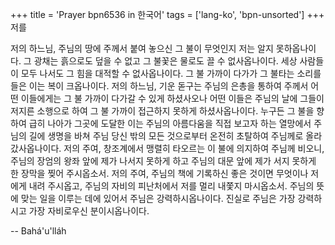 +++
title = 'Prayer bpn6536 in 한국어'
tags = ['lang-ko', 'bpn-unsorted']
+++
저를

저의 하느님, 주님의 땅에 주께서 붙여 놓으신 그 불이 무엇인지 저는 알지 못하옵나이다. 그 광채는 흙으로도 덮을 수 없고 그 불꽃은 물로도 끌 수 없사옵나이다. 세상 사람들이 모두 나서도 그 힘을 대적할 수 없사옵나이다. 그 불 가까이 다가가 그 불타는 소리를 들은 이는 복이 크옵나이다.
저의 하느님, 기운 돋구는 주님의 은총을 통하여 주께서 어떤 이들에게는 그 불 가까이 다가갈 수 있게 하셨사오나 어떤 이들은 주님의 날에 그들이 저지른 소행으로 하여 그 불 가까이 접근하지 못하게 하셨사옵나이다. 누구든 그 불을 향하여 급히 나아가 그곳에 도달한 이는 주님의 아름다움을 직접 보고자 하는 열망에서 주님의 길에 생명을 바쳐 주님 당신 밖의 모든 것으로부터 온전히 초탈하여 주님께로 올라갔사옵나이다.
저의 주여, 창조계에서 맹렬히 타오르는 이 불에 의지하여 주님께 비오니, 주님의 장엄의 왕좌 앞에 제가 나서지 못하게 하고 주님의 대문 앞에 제가 서지 못하게 한 장막을 찢어 주시옵소서. 저의 주여, 주님의 책에 기록하신 좋은 것이면 무엇이나 저에게 내려 주시옵고, 주님의 자비의 피난처에서 저를 멀리 내쫓지 마시옵소서.
주님의 뜻에 맞는 일을 이루는 데에 있어서 주님은 강력하시옵나이다. 진실로 주님은 가장 강력하시고 가장 자비로우신 분이시옵나이다.

-- Bahá'u'lláh
